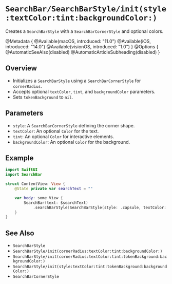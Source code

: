 # ``SearchBar/SearchBarStyle/init(style:textColor:tint:backgroundColor:)``

Creates a `SearchBarStyle` with a `SearchBarCornerStyle` and optional colors.

@Metadata {
    @Available(macOS, introduced: "11.0")
    @Available(iOS, introduced: "14.0")
    @Available(visionOS, introduced: "1.0")
}
@Options {
    @AutomaticSeeAlso(disabled)
    @AutomaticArticleSubheading(disabled)
}

## Overview

- Initializes a `SearchBarStyle` using a `SearchBarCornerStyle` for `cornerRadius`.
- Accepts optional `textColor`, `tint`, and `backgroundColor` parameters.
- Sets `tokenBackground` to `nil`.

## Parameters

- `style`: A `SearchBarCornerStyle` defining the corner shape.
- `textColor`: An optional `Color` for the text.
- `tint`: An optional `Color` for interactive elements.
- `backgroundColor`: An optional `Color` for the background.

## Example

```swift
import SwiftUI
import SearchBar

struct ContentView: View {
    @State private var searchText = ""

    var body: some View {
        SearchBar(text: $searchText)
            .searchBarStyle(SearchBarStyle(style: .capsule, textColor: .red, tint: .blue, backgroundColor: .gray))
    }
}
```

## See Also

- ``SearchBarStyle``
- ``SearchBarStyle/init(cornerRadius:textColor:tint:backgroundColor:)``
- ``SearchBarStyle/init(cornerRadius:textColor:tint:tokenBackground:backgroundColor:)``
- ``SearchBarStyle/init(style:textColor:tint:tokenBackground:backgroundColor:)``
- ``SearchBarCornerStyle``
